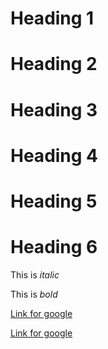 # Heading 1
# Heading 2
# Heading 3
# Heading 4
# Heading 5
# Heading 6

This is _italic_

This is *bold*

[Link for google](https://www.google.com)

[Link for google](https://www.google.com "Link for google")
